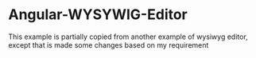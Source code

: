 # Angular-WYSYWIG-Editor
This example is partially copied from another example of wysiwyg editor, except that is made some changes based on my requirement
